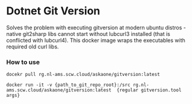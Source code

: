 # Dotnet Git Version

Solves the problem with executing gitversion at modern ubuntu distros - native git2sharp libs cannot start without lubcurl3 installed (that is conflicted with lubcurl4). This docker image wraps the executables with required old curl libs.

### How to use

```
docekr pull rg.nl-ams.scw.cloud/askaone/gitversion:latest

docker run -it -v {path_to_git_repo_root}:/src rg.nl-ams.scw.cloud/askaone/gitversion:latest  {regular gitversion.tool args}
```

